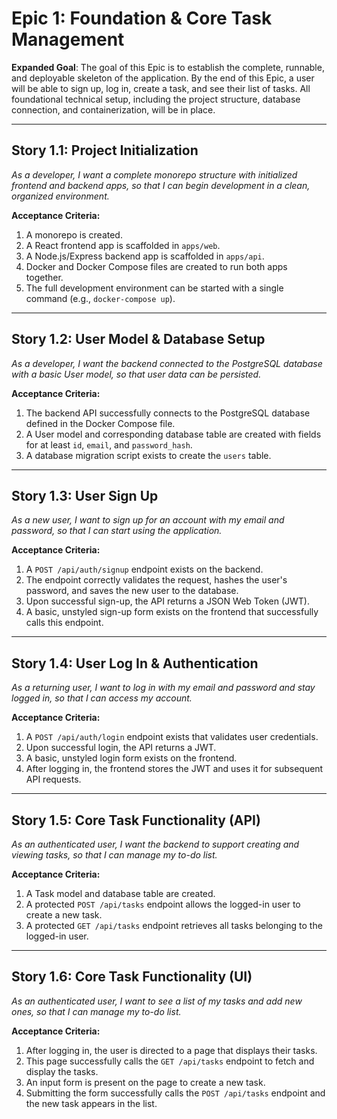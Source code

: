 # Epic 1: Foundation & Core Task Management
**Expanded Goal**: The goal of this Epic is to establish the complete, runnable, and deployable skeleton of the application. By the end of this Epic, a user will be able to sign up, log in, create a task, and see their list of tasks. All foundational technical setup, including the project structure, database connection, and containerization, will be in place.

---
## **Story 1.1: Project Initialization**
*As a developer, I want a complete monorepo structure with initialized frontend and backend apps, so that I can begin development in a clean, organized environment.*

**Acceptance Criteria:**
1.  A monorepo is created.
2.  A React frontend app is scaffolded in `apps/web`.
3.  A Node.js/Express backend app is scaffolded in `apps/api`.
4.  Docker and Docker Compose files are created to run both apps together.
5.  The full development environment can be started with a single command (e.g., `docker-compose up`).

---
## **Story 1.2: User Model & Database Setup**
*As a developer, I want the backend connected to the PostgreSQL database with a basic User model, so that user data can be persisted.*

**Acceptance Criteria:**
1.  The backend API successfully connects to the PostgreSQL database defined in the Docker Compose file.
2.  A User model and corresponding database table are created with fields for at least `id`, `email`, and `password_hash`.
3.  A database migration script exists to create the `users` table.

---
## **Story 1.3: User Sign Up**
*As a new user, I want to sign up for an account with my email and password, so that I can start using the application.*

**Acceptance Criteria:**
1.  A `POST /api/auth/signup` endpoint exists on the backend.
2.  The endpoint correctly validates the request, hashes the user's password, and saves the new user to the database.
3.  Upon successful sign-up, the API returns a JSON Web Token (JWT).
4.  A basic, unstyled sign-up form exists on the frontend that successfully calls this endpoint.

---
## **Story 1.4: User Log In & Authentication**
*As a returning user, I want to log in with my email and password and stay logged in, so that I can access my account.*

**Acceptance Criteria:**
1.  A `POST /api/auth/login` endpoint exists that validates user credentials.
2.  Upon successful login, the API returns a JWT.
3.  A basic, unstyled login form exists on the frontend.
4.  After logging in, the frontend stores the JWT and uses it for subsequent API requests.

---
## **Story 1.5: Core Task Functionality (API)**
*As an authenticated user, I want the backend to support creating and viewing tasks, so that I can manage my to-do list.*

**Acceptance Criteria:**
1.  A Task model and database table are created.
2.  A protected `POST /api/tasks` endpoint allows the logged-in user to create a new task.
3.  A protected `GET /api/tasks` endpoint retrieves all tasks belonging to the logged-in user.

---
## **Story 1.6: Core Task Functionality (UI)**
*As an authenticated user, I want to see a list of my tasks and add new ones, so that I can manage my to-do list.*

**Acceptance Criteria:**
1.  After logging in, the user is directed to a page that displays their tasks.
2.  This page successfully calls the `GET /api/tasks` endpoint to fetch and display the tasks.
3.  An input form is present on the page to create a new task.
4.  Submitting the form successfully calls the `POST /api/tasks` endpoint and the new task appears in the list.
